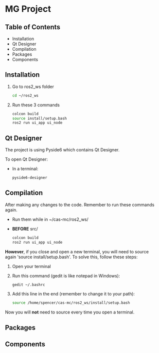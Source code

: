 # MG Project

## Table of Contents

- Installation
- Qt Designer
- Compilation
- Packages
- Components

## Installation

1. Go to ros2_ws folder

    ```bash
    cd ~/ros2_ws
    ```

2. Run these 3 commands

    ```bash
    colcon build
    source install/setup.bash
    ros2 run ui_app ui_node
    ```

## Qt Designer

The project is using Pyside6 which contains Qt Designer.

To open Qt Designer:

- In a terminal:

    ```bash
    pyside6-designer
    ```

## Compilation

After making any changes to the code. Remember to run these commands again.  

- Run them while in ~/cas-mc/ros2_ws/
- **BEFORE** src/

    ```bash
    colcon build
    ros2 run ui_app ui_node
    ```

**However**, if you close and open a new terminal, you will need to source again 'source install/setup.bash'. To solve this, follow these steps:

1. Open your terminal
2. Run this command (gedit is like notepad in Windows):

    ```bash
    gedit ~/.bashrc
    ```

3. Add this line in the end (remember to change it to your path):

    ```bash
    source /home/spencer/cas-mc/ros2_ws/install/setup.bash
    ```

Now you will **not** need to source every time you open a terminal.

## Packages


## Components
